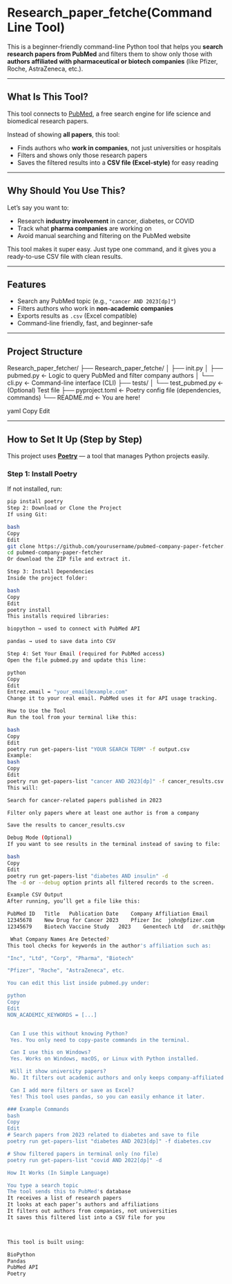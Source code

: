 #  Research_paper_fetche(Command Line Tool)

This is a beginner-friendly command-line Python tool that helps you **search research papers from PubMed** and filters them to show only those with **authors affiliated with pharmaceutical or biotech companies** (like Pfizer, Roche, AstraZeneca, etc.).

---

##  What Is This Tool?

This tool connects to [PubMed](https://pubmed.ncbi.nlm.nih.gov/), a free search engine for life science and biomedical research papers.

Instead of showing **all papers**, this tool:
- Finds authors who **work in companies**, not just universities or hospitals
- Filters and shows only those research papers
- Saves the filtered results into a **CSV file (Excel-style)** for easy reading

---

##  Why Should You Use This?

Let’s say you want to:
- Research **industry involvement** in cancer, diabetes, or COVID
- Track what **pharma companies** are working on
- Avoid manual searching and filtering on the PubMed website

 This tool makes it super easy. Just type one command, and it gives you a ready-to-use CSV file with clean results.

---

##  Features

-  Search any PubMed topic (e.g., `"cancer AND 2023[dp]"`)
-  Filters authors who work in **non-academic companies**
-  Exports results as `.csv` (Excel compatible)
-  Command-line friendly, fast, and beginner-safe

---

##  Project Structure

Research_paper_fetcher/
├── Research_paper_fetche/
│ ├── init.py
│ ├── pubmed.py ← Logic to query PubMed and filter company authors
│ └── cli.py ← Command-line interface (CLI)
├── tests/
│ └── test_pubmed.py ← (Optional) Test file
├── pyproject.toml ← Poetry config file (dependencies, commands)
└── README.md ← You are here!

yaml
Copy
Edit

---

##  How to Set It Up (Step by Step)

This project uses **[Poetry](https://python-poetry.org/)** — a tool that manages Python projects easily.

###  Step 1: Install Poetry

If not installed, run:

```bash
pip install poetry
Step 2: Download or Clone the Project
If using Git:

bash
Copy
Edit
git clone https://github.com/yourusername/pubmed-company-paper-fetcher.git
cd pubmed-company-paper-fetcher
Or download the ZIP file and extract it.

Step 3: Install Dependencies
Inside the project folder:

bash
Copy
Edit
poetry install
This installs required libraries:

biopython → used to connect with PubMed API

pandas → used to save data into CSV

Step 4: Set Your Email (required for PubMed access)
Open the file pubmed.py and update this line:

python
Copy
Edit
Entrez.email = "your_email@example.com"
Change it to your real email. PubMed uses it for API usage tracking.

How to Use the Tool
Run the tool from your terminal like this:

bash
Copy
Edit
poetry run get-papers-list "YOUR SEARCH TERM" -f output.csv
Example:
bash
Copy
Edit
poetry run get-papers-list "cancer AND 2023[dp]" -f cancer_results.csv
This will:

Search for cancer-related papers published in 2023

Filter only papers where at least one author is from a company

Save the results to cancer_results.csv

Debug Mode (Optional)
If you want to see results in the terminal instead of saving to file:

bash
Copy
Edit
poetry run get-papers-list "diabetes AND insulin" -d
The -d or --debug option prints all filtered records to the screen.

Example CSV Output
After running, you’ll get a file like this:

PubMed ID	Title	Publication Date	Company Affiliation	Email
12345678	New Drug for Cancer	2023	Pfizer Inc	john@pfizer.com
12345679	Biotech Vaccine Study	2023	Genentech Ltd	dr.smith@gentech.com

 What Company Names Are Detected?
This tool checks for keywords in the author's affiliation such as:

"Inc", "Ltd", "Corp", "Pharma", "Biotech"

"Pfizer", "Roche", "AstraZeneca", etc.

You can edit this list inside pubmed.py under:

python
Copy
Edit
NON_ACADEMIC_KEYWORDS = [...]


 Can I use this without knowing Python?
 Yes. You only need to copy-paste commands in the terminal.

 Can I use this on Windows?
 Yes. Works on Windows, macOS, or Linux with Python installed.

 Will it show university papers?
 No. It filters out academic authors and only keeps company-affiliated ones.

 Can I add more filters or save as Excel?
 Yes! This tool uses pandas, so you can easily enhance it later.

### Example Commands
bash
Copy
Edit
# Search papers from 2023 related to diabetes and save to file
poetry run get-papers-list "diabetes AND 2023[dp]" -f diabetes.csv

# Show filtered papers in terminal only (no file)
poetry run get-papers-list "covid AND 2022[dp]" -d

How It Works (In Simple Language)

You type a search topic
The tool sends this to PubMed's database
It receives a list of research papers
It looks at each paper’s authors and affiliations
It filters out authors from companies, not universities
It saves this filtered list into a CSV file for you



This tool is built using:

BioPython
Pandas
PubMed API
Poetry